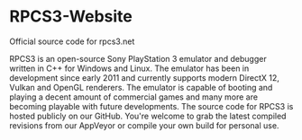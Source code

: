 # RPCS3-Website
Official source code for rpcs3.net

RPCS3 is an open-source Sony PlayStation 3 emulator and debugger written in C++ for Windows and Linux. The emulator has been in development since early 2011 and currently supports modern DirectX 12, Vulkan and OpenGL renderers. The emulator is capable of booting and playing a decent amount of commercial games and many more are becoming playable with future developments. The source code for RPCS3 is hosted publicly on our GitHub. You're welcome to grab the latest compiled revisions from our AppVeyor or compile your own build for personal use.
